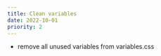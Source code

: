 ```yaml
---
title: Clean variables
date: 2022-10-01
priority: 2
---
```


* remove all unused variables from variables.css